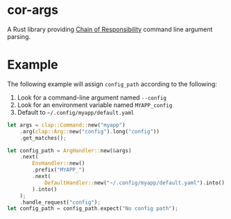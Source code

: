 # cor-args
A Rust library providing [Chain of Responsibility](https://en.wikipedia.org/wiki/Chain-of-responsibility_pattern) command line argument parsing.

# Example

The following example will assign `config_path` according to the following:

1. Look for a command-line argument named `--config`
1. Look for an environment variable named `MYAPP_config`
1. Default to `~/.config/myapp/default.yaml`

```rust
let args = clap::Command::new("myapp")
    .arg(clap::Arg::new("config").long("config"))
    .get_matches();

let config_path = ArgHandler::new(&args)
    .next(
        EnvHandler::new()
        .prefix("MYAPP_")
        .next(
            DefaultHandler::new("~/.config/myapp/default.yaml").into()
        ).into()
    );
    .handle_request("config");
let config_path = config_path.expect("No config path");
```

